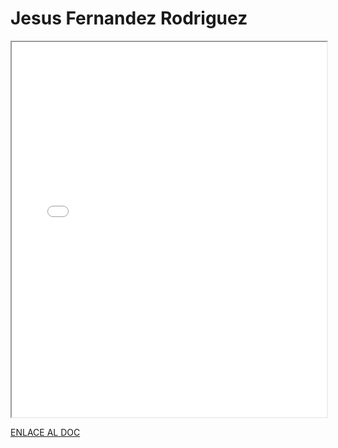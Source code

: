 # Jesus Fernandez Rodriguez


<iframe 
  src="/assets/files/Jesus%20Fernandez%20Rodriguez-0b7381e108234bc61a37402d34d91649.pdf" 
  width="100%" 
  height="600px" 
  style={{ border: "none" }} 
></iframe>



[ENLACE AL DOC](../../../static/PDFs/Protocolo/Jesus%20Fernandez%20Rodriguez.pdf)
